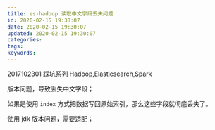 ```yaml
---
title: es-hadoop 读取中文字段丢失问题
id: 2020-02-15 19:30:07
date: 2020-02-15 19:30:07
updated: 2020-02-15 19:30:07
categories:
tags:
keywords:
---
```




2017102301
踩坑系列
Hadoop,Elasticsearch,Spark


<!-- more -->




版本问题，导致丢失中文字段；

如果是使用 `index` 方式把数据写回原始索引，那么这些字段就彻底丢失了。


使用 jdk 版本问题，需要适配；

